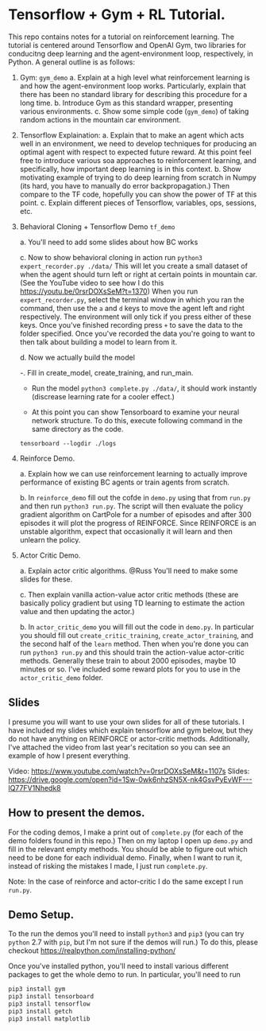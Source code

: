 # Tensorflow + Gym + RL Tutorial.

This repo contains notes for a tutorial on reinforcement learning. The tutorial is centered around Tensorflow and OpenAI Gym, two libraries for conducitng deep learning and the agent-environment loop, respectively, in Python. A general outline is as follows:
1. Gym: `gym_demo`
	a. Explain at a high level what reinforcement learning is and how the agent-environment loop works. Particularly, explain that there has been no standard library for describing this procedure for a long time.
	b. Introduce Gym as this standard wrapper, presenting various environments.
	c. Show some simple code (`gym_demo`) of taking random actions in the mountain car environment. 
2. Tensorflow Explaination:
	a. Explain that to make an agent which acts well in an environment, we need to develop techniques for producing an optimal agent with respect to expected future reward. At this point feel free to introduce various soa approaches to reinforcement learning, and specifically, how important deep learning is in this context.
	b. Show motivating example of trying to do deep learning from scratch in Numpy (its hard, you have to manually do error backpropagation.) Then compare to the TF code, hopefully you can show the power of TF at this point.
	c. Explain different pieces of Tensorflow, variables, ops, sessions, etc.

3. Behavioral Cloning + Tensorflow Demo `tf_demo` 

	a. You'll need to add some slides about how BC works
	
	
	c. Now to show behavioral cloning in action run `python3 expert_recorder.py ./data/`
		This will let you create a small dataset of when the agent should turn left or right at certain
		points in mountain car. (See the YouTube video to see how I do this https://youtu.be/0rsrDOXsSeM?t=1370)
		When you run `expert_recorder.py`, select the terminal window in which you ran the command, then use the `a` and `d` keys to move the agent left and right respectively. The environment will only tick if you press either of these keys. Once you've finished recording press `+` to save the data to the folder specified.
		Once you've recorded the data you're going to want to then talk about building a model to learn from it.
		
		
	d. Now we actually build the model 
	
	-. Fill in create_model, create_training, and run_main.
	- Run the model `python3 complete.py ./data/`, it should work instantly (discrease learning rate for a cooler effect.)
	
	- At this point you can show Tensorboard to examine your neural network structure. To do this, execute following command in the same directory as the code. 
	```
	tensorboard --logdir ./logs
	```

4. Reinforce Demo.

	a. Explain how we can use reinforcement learning to actually improve performance of existing BC agents or train agents from scratch.
	
	b. In `reinforce_demo` fill out the cofde in `demo.py` using that from `run.py` and then run `python3 run.py`. The script will then evaluate the policy gradient algorithm on CartPole for a number of episodes and after 300 episodes it will plot the progress of REINFORCE. Since REINFORCE is an unstable algorithm, expect that occasionally it will learn and then unlearn the policy.
	

5. Actor Critic Demo.

	a. Explain actor critic algorithms. @Russ You'll need to make some slides for these.
	
	
	c. Then explain vanilla action-value actor critic methods (these are basically policy gradient but using TD learning to estimate the action value and then updating the actor.)
	
	
	b. In `actor_critic_demo` you will fill out the code in `demo.py`. In particular you should fill out `create_critic_training`, `create_actor_training`, and the second half of the `learn` method. Then when you're done you can run `python3 run.py` and this should train the action-value actor-critic methods. Generally these train to about 2000 episodes, maybe 10 minutes or so. I've included some reward plots for you to use in the `actor_critic_demo` folder.


## Slides

I presume you will want to use your own slides for all of these tutorials. I have included my slides which explain tensorflow and gym below, but they do not have anything on REINFORCE or actor-critic methods. Additionally, I've attached the video from last year's recitation so you can see an example of how I present everything. 


Video: https://www.youtube.com/watch?v=0rsrDOXsSeM&t=1107s 
Slides: https://drive.google.com/open?id=1Sw-0wk6nhzSN5X-nk4GsvPyEvWF---lQ77FV1Nhedk8

## How to present the demos.
For the coding demos, I make a print out of `complete.py` (for each of the demo folders found in this repo.) 
Then on my laptop I open up `demo.py` and fill in the relevant empty methods. You should be able to figure out which
need to be done for each individual demo.  Finally, when I want to run it, instead of risking the mistakes I made, 
I just run `complete.py`. 

Note: In the case of reinforce and actor-critic I do the same except I run `run.py`.

## Demo Setup.
To the run the demos you'll need to install `python3` and `pip3` (you can try `python` 2.7 with `pip`, but I'm not sure if the demos will run.)  To do this, please checkout  https://realpython.com/installing-python/

Once you've installed python, you'll need to install various different packages to get the whole demo to run. In particular, you'll need to run
```bash
pip3 install gym
pip3 install tensorboard
pip3 install tensorflow
pip3 install getch
pip3 install matplotlib
```
